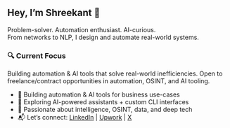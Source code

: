 ## Hey, I’m Shreekant 👋  
Problem-solver. Automation enthusiast. AI-curious.  
From networks to NLP, I design and automate real-world systems. 

### 🔍 Current Focus
Building automation & AI tools that solve real-world inefficiencies.
Open to freelance/contract opportunities in automation, OSINT, and AI tooling.

- 🔧 Building automation & AI tools for business use-cases  
- 🚀 Exploring AI-powered assistants + custom CLI interfaces  
- 🎯 Passionate about intelligence, OSINT, data, and deep tech  
- 📬 Let’s connect: [LinkedIn](https://www.linkedin.com/in/shreekantsinsinwar/) | [Upwork](https://www.upwork.com/freelancers/~01780a7b2e7aff7f04) | [X](https://x.com/Singh_Shreekant)
